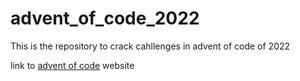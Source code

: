 # advent_of_code_2022
This is the repository to crack cahllenges in advent of code of 2022



link to [advent of code](https://adventofcode.com/) website
